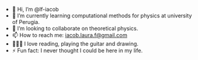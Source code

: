 - 👋 Hi, I’m @lf-iacob
- 🌱 I’m currently learning computational methods for physics at university of Perugia.
- 💞️ I’m looking to collaborate on theoretical physics.
- 📫 How to reach me: iacob.laura.f@gmail.com
- 🧚🏻‍♀️ I love reading, playing the guitar and drawing.
- ⚡ Fun fact: I never thought I could be here in my life.

<!---
lf-iacob/lf-iacob is a ✨ special ✨ repository because its `README.md` (this file) appears on your GitHub profile.
You can click the Preview link to take a look at your changes.
--->
